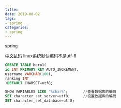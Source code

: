 ```yaml
---
title: 
date: 2019-08-02
tags:
- spring
categories:
- spring
---
```

spring
<!-- more -->

[中文乱码](https://www.cnblogs.com/jasonzeng/p/8341445.html)
linux系统默认编码不是utf-8
```sql
CREATE TABLE hero1(
id INT PRIMARY KEY AUTO_INCREMENT,
username VARCHAR(100),
ranking INT
)DEFAULT CHARSET=utf8;

SHOW VARIABLES LIKE '%char%';       //查看数据库的编码
SET character_set_server=utf8;      //设置数据库的编码
SET character_set_database=utf8;
```

